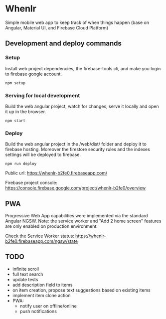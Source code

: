 # Whenlr
Simple mobile web app to keep track of when things happen (base on Angular, Material UI, and Firebase Cloud Platform)

## Development and deploy commands

### Setup

Install web project dependencies, the firebase-tools cli, and make you login to firebase google account.

    npm setup

### Serving for local development

Build the web angular project, watch for changes, serve it locally and open it up in the browser.

    npm start

### Deploy

Build the web angular project in the /web/dist/ folder and deploy it to firebase hosting.
Moreover the firestore security rules and the indexes settings will be deployed to firebase.

    npm run deploy

Public url: https://whenlr-b2fe0.firebaseapp.com/

Firebase project console: https://console.firebase.google.com/project/whenlr-b2fe0/overview

## PWA

Progressive Web App capabilities were implemented via the standard Angular NGSW.
Note: the service worker and "Add 2 home screen" features are only enabled on production environment.

Check the Service Worker status: https://whenlr-b2fe0.firebaseapp.com/ngsw/state

## TODO

- infinite scroll
- full text search
- update tests
- add description field to items
- on item creation, propose text suggestions based on existing items
- implement item clone action
- PWA:
  - notify user on offline/online
  - push notifications
